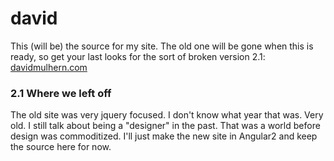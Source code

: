 # david

This (will be) the source for my site. The old one will be gone when this is ready, so get your last looks for the sort of broken version 2.1: [davidmulhern.com](http://davidmulhern.com)

### 2.1 Where we left off

The old site was very jquery focused. I don't know what year that was. Very old. I still talk about being a "designer" in the past. That was a world before design was commoditized. I'll just make the new site in Angular2 and keep the source here for now.
